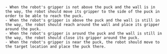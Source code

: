 
    - When the robot's gripper is not above the puck and the wall is in the way, the robot should move its gripper to the side of the puck in order to be able to reach the puck.
    - When the robot's gripper is above the puck and the wall is still in the way, the robot should reach around the wall and place its gripper around the puck.
    - When the robot's gripper is around the puck and the wall is still in the way, the robot should close its gripper around the puck.
    - When the robot's gripper is near the puck, the robot should move to the target location and place the puck there.